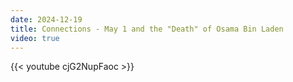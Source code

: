 ```yaml
---
date: 2024-12-19
title: Connections - May 1 and the "Death" of Osama Bin Laden
video: true
---
```



{{< youtube cjG2NupFaoc >}}
